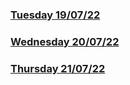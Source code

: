 ### [Tuesday 19/07/22](https://github.com/kennethpHN/core-code-from-scratch/tree/main/week1/Tuesday-19-07-22)
### [Wednesday 20/07/22](https://github.com/kennethpHN/core-code-from-scratch/tree/main/week1/Wednesday-20-07-22)
### [Thursday 21/07/22](https://github.com/kennethpHN/core-code-from-scratch/tree/main/week1/Thursday-21-07-22)
